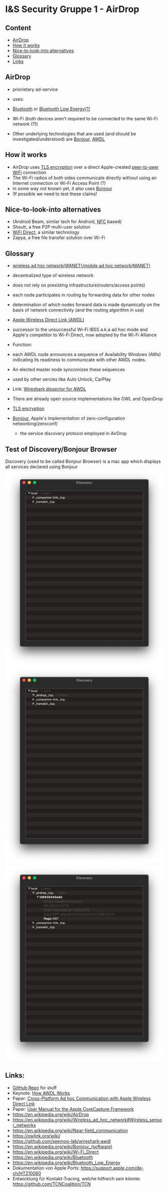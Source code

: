 # I&S Security Gruppe 1 - AirDrop

## Content

*   [AirDrop](#airdrop)
*   [How it works](#how-it-works)
*   [Nice-to-look-into alternatives](#nice-to-look-into)
*   [Glossary](#glossary)
*   [Links](#link)

## AirDrop

*   priorietary ad-service
*   uses:

*   [Bluetooth](https://en.wikipedia.org/wiki/Bluetooth) or [Bluetooth Low Energy(?)](https://en.wikipedia.org/wiki/Bluetooth_Low_Energy)
*   Wi-Fi (both devices aren't required to be connected to the same Wi-Fi network (?))
*   Other underlying technologies that are used (and should be investigated/understood) are [Bonjour](#bonjour), [AWDL](#AWDL)

## How it works

*   AirDrop uses [TLS encryption](https://en.wikipedia.org/wiki/Transport_Layer_Security) over a direct Apple-created <a href="">peer-to-peer</a> <a href="">WiFi</a> connection
*   The Wi-Fi radios of both sides communicate directly without using an Internet connection or Wi-Fi Access Point (?)
*   in some way not known yet, it also uses [Bonjour](https://en.wikipedia.org/wiki/Bonjour_(software))
*   !If possible we need to test these claims!

## Nice-to-look-into alternatives

*   (Android Beam, similar tech for Android, [NFC](https://en.wikipedia.org/wiki/Near-field_communication) based)
*   Shoutr, a free P2P multi-user solution
*   [WiFi Direct](https://en.wikipedia.org/wiki/Wi-Fi_Direct), a similar technology
*   Zapya, a free file transfer solution over Wi-Fi

## Glossary

*   [wireless ad hoc network(WANET)/mobile ad hoc network(MANET)](https://en.wikipedia.org/wiki/Wireless_ad_hoc_network#Wireless_sensor_networks)

*   decentralized type of wireless network
*   does not rely on prexisting infrastructure(routers/access points)
*   each node participates in routing by forwarding data for other nodes
*   determination of which nodes forward data is made dynamically on the basis of network connectivity (and the routing algorithm in use)

*   [Apple Wireless Direct Link (AWDL)](https://owlink.org/wiki/)

*   successor to the unsuccessful Wi-Fi IBSS a.k.a ad hoc mode and Apple's competitor to Wi-Fi Direct, now adopted by the Wi-Fi Alliance
*   Function:

*   each AWDL node announces a sequence of Availability Windows (AWs) indicating its readiness to communicate with other AWDL nodes.
*   An elected master node syncronizes these sequences

*   used by other sercies like Auto Unlock, CarPlay
*   Link: [Wireshark dissector for AWDL](https://github.com/seemoo-lab/wireshark-awdl)
*   There are already open source implementations like OWL and OpenDrop

*   [TLS encryption](https://en.wikipedia.org/wiki/Transport_Layer_Security)
*   [Bonjour](https://en.wikipedia.org/wiki/Bonjour_(software)), Apple's implementation of zero-configuration networking(zeroconf)
    *   the service discovery protocol employed in AirDrop

## Test of Discovery/Bonjour Browser

Discovery (used to be called Bonjour Browser) is a mac app which displays all services declared using Bonjour
![stat1](https://github.com/TK5-Tim/FreedomDrop/blob/master/Screenshot%202020-03-17%20at%2000.54.55.png)
![stat2](https://github.com/TK5-Tim/FreedomDrop/blob/master/Screenshot%202020-03-17%20at%2000.54.47.png)
![stat3](https://github.com/TK5-Tim/FreedomDrop/blob/master/Screenshot%202020-03-17%20at%2000.54.26.png)
## Links:

*   [GitHub Repo](#) for stuff
*   Keynote: [How AWDL Works](https://youtu.be/gr7ZOHxGLpI?t=1306)
*   Paper: [Cross-Platform Ad hoc Communication with Apple Wireless Direct Link](https://arxiv.org/pdf/1812.06743.pdf)
*   Paper: [User Manual for the Apple CoreCapture Framework](https://arxiv.org/pdf/1808.07353.pdf)
*   https://en.wikipedia.org/wiki/AirDrop
*   https://en.wikipedia.org/wiki/Wireless_ad_hoc_network#Wireless_sensor_networks
*   https://en.wikipedia.org/wiki/Near-field_communication
*   https://owlink.org/wiki/
*   https://github.com/seemoo-lab/wireshark-awdl
*   https://en.wikipedia.org/wiki/Bonjour_(software)
*   https://en.wikipedia.org/wiki/Wi-Fi_Direct
*   https://en.wikipedia.org/wiki/Bluetooth
*   https://en.wikipedia.org/wiki/Bluetooth_Low_Energy
*   Dokumentation von Apple Ports: https://support.apple.com/de-ch/HT210060 
*   Entwicklung für Kontakt-Tracing, welche hilfreich sein könnte: https://github.com/TCNCoalition/TCN 
